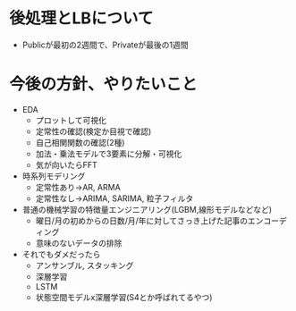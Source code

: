 # 後処理とLBについて

* Publicが最初の2週間で、Privateが最後の1週間

# 今後の方針、やりたいこと
* EDA
    * プロットして可視化
    * 定常性の確認(検定か目視で確認)
    * 自己相関関数の確認(2種)
    * 加法・乗法モデルで3要素に分解・可視化
    * 気が向いたらFFT
* 時系列モデリング
    * 定常性あり→AR, ARMA
    * 定常性なし→ARIMA, SARIMA, 粒子フィルタ
* 普通の機械学習の特徴量エンジニアリング(LGBM,線形モデルなどなど)
    * 曜日/月の初めからの日数/月/年に対してさっき上げた記事のエンコーディング
    * 意味のないデータの排除
* それでもダメだったら
    * アンサンブル, スタッキング
    * 深層学習
    * LSTM
    * 状態空間モデルx深層学習(S4とか呼ばれてるやつ)
